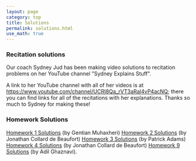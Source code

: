 ```yaml
---
layout: page
category: top
title: Solutions
permalink: solutions.html
use_math: true
---
```

### Recitation solutions

Our coach Sydney Jud has been making video solutions to recitation problems on her YouTube channel "Sydney Explains Stuff".

A link to her YouTube channel with all of her videos is at <https://www.youtube.com/channel/UCRI8Qa_rVT3aRal4vP4acNQ>; there you can find links for all 
of the recitations with her explanations. Thanks so much to Sydney for making these!



### Homework Solutions

<a href="hw/hw1/homework-1-solutions.pdf">Homework 1 Solutions</a> (by Gentian Muhaxheri)
<a href="hw/hw2-solutions.pdf">Homework 2 Solutions</a> (by Jonathan Collard de Beaufort)
<a href="hw/hw3-solutions.pdf">Homework 3 Solutions</a> (by Patrick Adams)
<a href="hw/hw4-solutions.pdf">Homework 4 Solutions</a> (by Jonathan Collard de Beaufort)
<a href="hw9-solution.pdf">Homework 9 Solutions</a> (by Adil Ghaznavi).
